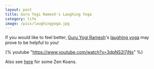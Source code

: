 ```yaml
---
layout: post
title: Guru Yogi Ramesh's Laughing Yoga
category: life
image: /pics/laughingyoga.jpg
---
```


If you would like to feel better, <a href="http://www.universalyoga.org/">Guru Yogi Ramesh</a>'s <a href="http://www.yoga-video-reviews.com/yoga-video-clips/Laughing-yoga.wmv">laughing yoga</a> may prove to be helpful to you!

{% youtube "https://www.youtube.com/watch?v=3dpNS2l7jNs" %}

Also see [here][1] for some Zen Koans.

[1]: http://www.ashidakim.com/zenkoans/zenindex.html

